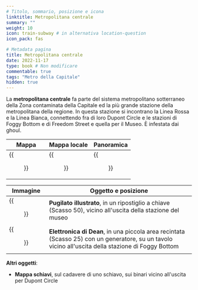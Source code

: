 ```yaml
---
# Titolo, sommario, posizione e icona
linktitle: Metropolitana centrale
summary: ""
weight: 10
icon: train-subway # in alternativa location-question
icon_pack: fas

# Metadata pagina
title: Metropolitana centrale
date: 2022-11-17
type: book # Non modificare
commentable: true
tags: "Metro della Capitale"
hidden: true
---
```


<div class="fo3">

La **metropolitana centrale** fa parte del sistema metropolitano sotterraneo della Zona contaminata della Capitale ed la più grande stazione della metropolitana della regione. In questa stazione si incontrano la Linea Rossa e la Linea Bianca, connettendo fra di loro Dupont Circle e le stazioni di Foggy Bottom e di Freedom Street e quella per il Museo. È infestata dai ghoul.

| Mappa | Mappa locale | Panoramica |
| ----- | ------------ | ---------- |
| {{<figure src="fo3/Metro_Central_loc.webp">}}  | {{<figure src="fo3/Metro_Central_loc_map.webp">}}  | {{<figure src="fo3/Metro_Central.webp">}}  |

| Immagine | Oggetto e posizione |
| -------- | ------------------- |
| {{<figure src="fo3/FO3_PI_Metro_Central.webp">}}  | **Pugilato illustrato**, in un ripostiglio a chiave (Scasso 50), vicino all'uscita della stazione del museo  |
| {{<figure src="fo3/FO3_DE_Metro_Central.webp">}}  | **Elettronica di Dean**,  in una piccola area recintata (Scasso 25) con un generatore, su un tavolo vicino all'uscita della stazione di Foggy Bottom  |


**Altri oggetti**:
- **Mappa schiavi**, sul cadavere di uno schiavo, sui binari vicino all'uscita per Dupont Circle

</div>
